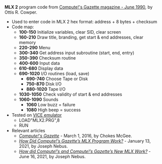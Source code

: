 **MLX 2** program code from [Compute!'s Gazette magazine - June 1990](https://archive.org/details/1990-06-computegazette/page/n58/), by Ottis R. Cowper.
* Used to enter code in MLX 2 hex format: address + 8 bytes + checksum
* Code map:
  * **100-150** Initialize variables, clear SID, clear screen
  * **160-210** Draw title, branding, get start & end addresses, clear memory
  * **220-290** Menu
  * **300-340** Get address input subroutine (start, end, entry)
  * **350-390** Checksum routine
  * **400-600** Input data
  * **610-680** Display data
  * **690-1020** I/O routines (load, save)
    * **690-740** Choose Tape or Disk
    * **750-870** Disk I/O
    * **880-1020** Tape I/O
  * **1030-1050** Check validity of start & end addresses
  * **1060-1090** Sounds
    * **1060** Low buzz = failure
    * **1080** High beep = success
* Tested on [VICE emulator](https://vice-emu.sourceforge.io/)
  * LOAD"MLX2.PRG",8
  * RUN
* Relevant articles
  * [*Compute!'s Gazette*](https://lparchive.org/Computes-Gazette/) - March 1, 2016, by Chokes McGee.
  * [*How Did Compute!’s Gazette’s MLX Program Work?*](https://nebusresearch.wordpress.com/2021/01/13/how-did-computes-gazettes-mlx-program-work/) - January 13, 2021, by Joseph Nebus.
  * [*How did Compute!’s and Compute!’s Gazette’s New MLX Work?*](https://nebusresearch.wordpress.com/2021/06/16/how-did-computes-and-computes-gazettes-new-mlx-work/) - June 16, 2021, by Joseph Nebus.

